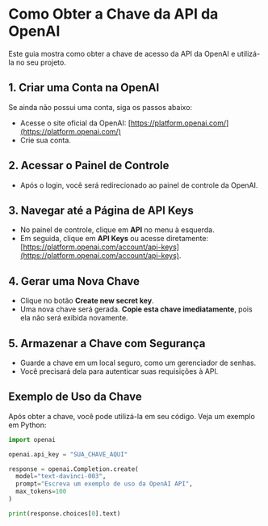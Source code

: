 # Como Obter a Chave da API da OpenAI

Este guia mostra como obter a chave de acesso da API da OpenAI e utilizá-la no seu projeto.

## 1. Criar uma Conta na OpenAI

Se ainda não possui uma conta, siga os passos abaixo:

- Acesse o site oficial da OpenAI: [https://platform.openai.com/](https://platform.openai.com/)
- Crie sua conta.

## 2. Acessar o Painel de Controle

- Após o login, você será redirecionado ao painel de controle da OpenAI.

## 3. Navegar até a Página de API Keys

- No painel de controle, clique em **API** no menu à esquerda.
- Em seguida, clique em **API Keys** ou acesse diretamente: [https://platform.openai.com/account/api-keys](https://platform.openai.com/account/api-keys).

## 4. Gerar uma Nova Chave

- Clique no botão **Create new secret key**.
- Uma nova chave será gerada. **Copie esta chave imediatamente**, pois ela não será exibida novamente.

## 5. Armazenar a Chave com Segurança

- Guarde a chave em um local seguro, como um gerenciador de senhas.
- Você precisará dela para autenticar suas requisições à API.

## Exemplo de Uso da Chave

Após obter a chave, você pode utilizá-la em seu código. Veja um exemplo em Python:

```python
import openai

openai.api_key = "SUA_CHAVE_AQUI"

response = openai.Completion.create(
  model="text-davinci-003",
  prompt="Escreva um exemplo de uso da OpenAI API",
  max_tokens=100
)

print(response.choices[0].text)
